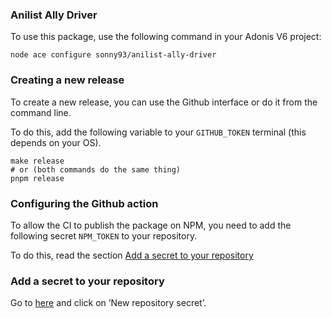 ### Anilist Ally Driver

To use this package, use the following command in your Adonis V6 project:
```shell
node ace configure sonny93/anilist-ally-driver
```

### Creating a new release

To create a new release, you can use the Github interface or do it from the command line.

To do this, add the following variable to your `GITHUB_TOKEN` terminal (this depends on your OS).

```shell
make release
# or (both commands do the same thing)
pnpm release
```

### Configuring the Github action

To allow the CI to publish the package on NPM, you need to add the following secret `NPM_TOKEN` to your repository.

To do this, read the section [Add a secret to your repository](#add-a-secret-to-your-repository)

### Add a secret to your repository

Go to [here](https://github.com/Sonny93/anilist-ally-driver/settings/secrets/actions) and click on ‘New repository secret’.
